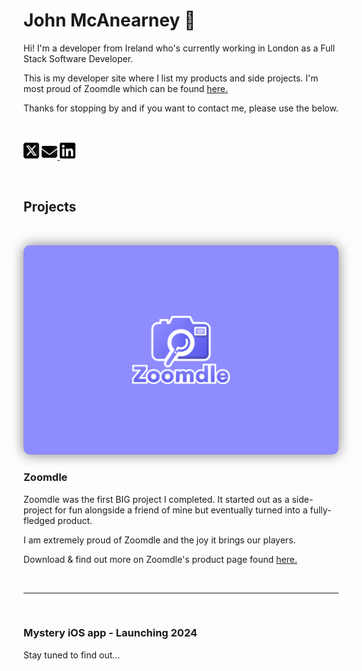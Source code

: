 # John McAnearney 👋

Hi! I'm a developer from Ireland who's currently working in London as a Full Stack Software Developer.

This is my developer site where I list my products and side projects. I'm most proud of Zoomdle which can be found [here.](https://johnmcanearney.github.io/zoomdle-pages/)

<!-- SMALL LINE BREAK-->
<div style="page-break-after: always;"></div>

Thanks for stopping by and if you want to contact me, please use the below.

<!-- BIG LINE BREAK-->
<div style="page-break-before:always">&nbsp;</div>
<p></p>

[<img src="square-x-twitter.png" width="5%" style="border-radius: 5px; box-shadow: 0px 0px 20px rgba(255, 255, 255, 0.5); background-color: #FFFFFF;">](https://www.google.com/)
<a href="mailto:johnmcanearney1@gmail.com">
    <img src="envelope-solid.png" width="5%" style="border-radius: 5px; box-shadow: 0px 0px 20px rgba(255, 255, 255, 0.5); background-color: #FFFFFF;" alt="Email me">
</a>
[<img src="linkedin.png" width="5%" style="border-radius: 5px; box-shadow: 0px 0px 20px rgba(255, 255, 255, 0.5); background-color: #FFFFFF;">](https://www.linkedin.com/in/john-mcanearney/)

<!-- BIG LINE BREAK-->
<div style="page-break-before:always">&nbsp;</div>
<p></p>



## Projects

<!-- BIG LINE BREAK-->
<div style="page-break-before:always">&nbsp;</div>
<p></p>

<img src="zoomdleCover.jpg" alt="Zoomdle Cover Photo" style="border-radius: 10px; box-shadow: 0px 0px 20px rgba(0, 0, 0, 0.5);">


### Zoomdle

Zoomdle was the first BIG project I completed. It started out as a side-project for fun alongside a friend of mine but eventually turned into a fully-fledged product. 

I am extremely proud of Zoomdle and the joy it brings our players.

Download & find out more on Zoomdle's product page found [here.](https://johnmcanearney.github.io/zoomdle-pages/)

<div style="page-break-before:always">&nbsp;</div>
<p></p>

---

<div style="page-break-before:always">&nbsp;</div>
<p></p>

### Mystery iOS app - Launching 2024

Stay tuned to find out...
